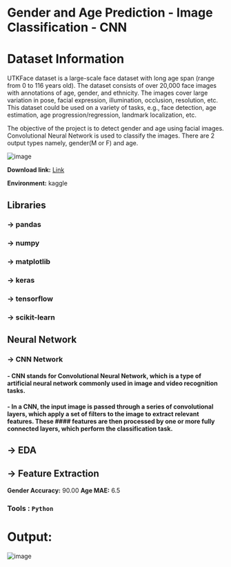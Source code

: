# Gender and Age Prediction - Image Classification - CNN

# Dataset Information

UTKFace dataset is a large-scale face dataset with long age span (range from 0 to 116 years old). The dataset consists of over 20,000 face images with annotations of age, gender, and ethnicity. The images cover large variation in pose, facial expression, illumination, occlusion, resolution, etc. This dataset could be used on a variety of tasks, e.g., face detection, age estimation, age progression/regression, landmark localization, etc.

The objective of the project is to detect gender and age using facial images. Convolutional Neural Network is used to classify the images. There are 2 output types namely, gender(M or F) and age.

![image](https://user-images.githubusercontent.com/116962572/224241677-698a692b-ede4-4129-bce6-9106b56c8ca1.png)

**Download link:** [Link](https://www.kaggle.com/datasets/jangedoo/utkface-new)

**Environment:** kaggle

## Libraries

### -> pandas
### -> numpy
### -> matplotlib
### -> keras
### -> tensorflow
### -> scikit-learn

## Neural Network

### -> CNN Network
####   - CNN stands for Convolutional Neural Network, which is a type of artificial neural network commonly used in image and video recognition tasks.
####   - In a CNN, the input image is passed through a series of convolutional layers, which apply a set of filters to the image to extract relevant features. These   ####     features are then processed by one or more fully connected layers, which perform the classification task.

## -> EDA 
## -> Feature Extraction
  
**Gender Accuracy:** 90.00
**Age MAE:** 6.5

###   Tools : `Python`
 

# Output: 
![image](https://user-images.githubusercontent.com/116962572/224242028-615a6164-fc8b-4354-9011-9f585e0ca65f.png)


